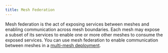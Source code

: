 ```yaml
---
title: Mesh Federation
---
```


Mesh federation is the act of exposing services between meshes and enabling
communication across mesh boundaries. Each mesh may expose a subset of its
services to enable one or more other meshes to consume the exposed services. You
can use mesh federation to enable communication between meshes in a
[multi-mesh deployment](/docs/ops/prep/deployment-models/#multiple-meshes).
